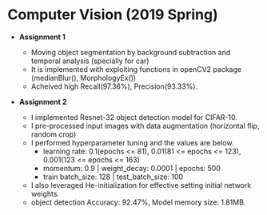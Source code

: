 Computer Vision (2019 Spring)
=============  
* **Assignment 1**
    * Moving object segmentation by background subtraction and temporal analysis (specially for car)
    * It is implemented with exploiting functions in openCV2 package (medianBlur(),  MorphologyEx())
    * Acheived high Recall(97.36%), Precision(93.33%).
    
* **Assignment 2**  
    * I implemented Resnet-32 object detection model for CIFAR-10.
    * I pre-processed input images with data augmentation (horizontal flip, random crop)
    * I performed hyperparameter tuning and the values are below.
      * learning rate: 0.1(epochs <= 81), 0.01(81 <= epochs <= 123), 0.001(123 <= epochs <= 163)
      * momentum: 0.9 | weight_decay: 0.0001 | epochs: 500
      * train batch_size: 128 | test_batch_size: 100
    * I also leveraged He-initialization for effective setting initial network weights.
    * object detection Accuracy: 92.47%, Model memory size: 1.81MB.
